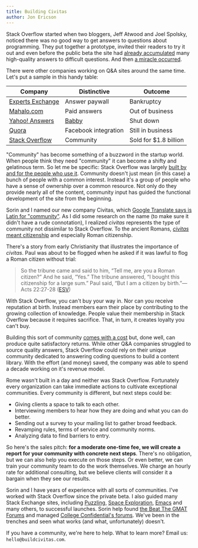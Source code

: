 ```yaml
---
title: Building Civitas
author: Jon Ericson
---
```


Stack Overflow started when two bloggers, Jeff Atwood and Joel
Spolsky, noticed there was no good way to get answers to questions
about programming. They put together a prototype, invited their
readers to try it out and even before the public beta the site had
[already
accumulated](https://web.archive.org/web/20080915103343/http://stackoverflow.com/)
many high-quality answers to difficult questions. And then [a miracle
occurred](https://stackoverflow.blog/2008/09/15/then-a-miracle-occurs-public-beta/).

There were other companies working on Q&amp;A sites around the same
time. Let's put a sample in this handy table:

Company | Distinctive | Outcome
------- | ----------- | -------
[Experts Exchange](https://en.wikipedia.org/wiki/Experts_Exchange) | Answer paywall | Bankruptcy
[Mahalo.com](https://en.wikipedia.org/wiki/Mahalo.com) | Paid answers | Out of business
[Yahoo! Answers](https://en.wikipedia.org/wiki/Yahoo!_Answers) | [Babby](https://knowyourmeme.com/memes/how-is-babby-formed) | Shut down
[Quora](https://en.wikipedia.org/wiki/Quora) | Facebook integration | Still in business
[Stack Overflow](https://en.wikipedia.org/wiki/Stack_Overflow) | Community | Sold for $1.8 billion

"Community" has become something of a buzzword in the startup
world. When people think they need "community" it can become a shifty
and gelatinous term. So let me be specific: Stack Overflow was largely
[built by and for the people who use
it](https://www.joelonsoftware.com/2008/09/15/stack-overflow-launches/). Community
doesn't just mean (in this case) a bunch of people with a common
interest. Instead it's a group of people who have a sense of ownership
over a common resource. Not only do they provide nearly all of the
content, community input has guided the functional development of the
site from the beginning.

Sorin and I named our new company Civitas, which [Google Translate
says is Latin for
"community"](https://translate.google.com/?sl=auto&tl=la&text=community%0A&op=translate). As
I did some research on the name (to make sure it didn't have a rude
connotation), I realized _civitas_ represents the type of community
not dissimilar to Stack Overflow. To the ancient Romans,
[_civitas_ meant citizenship](https://en.wikipedia.org/wiki/Civitas)
and especially Roman citizenship. 

There's a story from early Christianity that illustrates the importance
of _civitas_. Paul was about to be flogged when he asked if it was
lawful to flog a Roman citizen without trial:

> So the tribune came and said to him, “Tell me, are you a Roman
> citizen?” And he said, “Yes.” The tribune answered, “I bought
> this citizenship for a large sum.” Paul said, “But I am a citizen by
> birth.”&mdash;Acts 22:27-28 ([ESV](https://www.esv.org/Acts+22/))

With Stack Overflow, you can't buy your way in. Nor can you receive
reputation at birth. Instead members earn their place by contributing
to the growing collection of knowledge. People value their membership
in Stack Overflow because it requires sacrifice. That, in turn, it
creates loyalty you can't buy.

Building this sort of community [comes with a
cost](https://jlericson.com/2021/03/23/2021_CMX_report.html) but, done
well, can produce quite satisfactory returns. While other Q&amp;A
companies struggled to source quality answers, Stack Overflow could
rely on their unique community dedicated to answering coding questions
to build a content library. With the effort (and money) saved, the
company was able to spend a decade working on it's revenue model. 

Rome wasn't built in a day and neither was Stack Overflow. Fortunately
every organization can take immediate actions to cultivate exceptional
communities. Every community is different, but next steps could be:

* Giving clients a space to talk to each other.
* Interviewing members to hear how they are doing and what you can do better.
* Sending out a survey to your mailing list to gather broad feedback.
* Revamping rules, terms of service and community norms.
* Analyzing data to find barriers to entry.

So here's the sales pitch: **for a moderate one-time fee, we will
create a report for your community with concrete next steps**. There's
no obligation, but we can also help you execute on those steps. Or even
better, we can train your community team to do the work themselves. We
charge an hourly rate for additional consulting, but we believe
clients will consider it a bargain when they see our results.

Sorin and I have years of experience with all sorts of
communities. I've worked with Stack Overflow since the private beta. I
also guided many Stack Exchange sites, including
[Puzzling](https://puzzling.stackexchange.com/), [Space
Exploration](https://space.stackexchange.com/),
[Emacs](https://emacs.stackexchange.com/users/2/jon-ericson) and many
others, to successful launches. Sorin help found [the Beat The GMAT
Forums](https://www.beatthegmat.com/forums) and managed [College
Confidential's forums](https://www.collegeconfidential.com/). We've
been in the trenches and seen what works (and what, unfortunately)
doesn't.

If you have a community, we're here to help. What to learn more? Email
us: `hello@buildcivitas.com`.

<!--
"Community" has become something of a buzzword in the startup
world. I've talked with people who are hiring community managers or
beginning to engage with online communities. The pandemic accelerated
the trend, of course. It's an exciting time to be in this new and
growing field.

It's also a delicate time. Trends come and go on a whim so nothing
says "community" will still be important and desirable in coming
years. Which would be fine if this sort of engagement were just a
flash in the pan. It's not. It's at least as old as civilization
itself. We're just learning to apply the concept of community to
modern technology.

Sorin and I decided to name our online community consulting business
"Civitas" after the ancient Roman term for citizenship. We believe
giving people a sense of belonging is one of the best investments an
organization can make. If it was powerful enough to propel a
city-state into a vast empire, imagine what community can do for you!

Maybe that sounds too grandiose. 
-->
<!--Sorin and I decided to start a consulting business after watching
organizations struggle to effectively engage with online
communities. This shouldn't be a surprise! Companies specialize in
their main line of business and community management is a fairly new
field. Unfortunately learning to interact with an online community
often involves missteps and lost opportunities.

For instance, a company might try to drum up business by posting on
forums. That can result in a high return on investment if other
members of the forum become fans and promote your product or service
on your behalf. The strategy is sometimes called [community
marketing](https://en.wikipedia.org/wiki/Community_marketing) and it's
incredibly effective. Or rather, it can be if done right.

Probably the easiest (and least harmful) to go wrong is pulling a
["How do you do, fellow
kids?"](https://www.theverge.com/2017/7/13/15966094/30-rock-buscemi-how-do-you-do-fellow-kids-meme-kill-it-please). Trying
to fit in, when you really don't, comes off as mockable. As long as
you've brought your sense of humor, you should be fine.

Unfortunately, people compound their problems by going for the hard
sell. A math tutor might step up to help solve a homework problem, but
stop short of a complete answer with a link to their website. No they
shouldn't give their services away for free, but think about what
other people see. Instead of giving freely to the community, they've
proven they care more about making a buck than making a difference. A
better approach is to solve the entire homework problem (make a
difference) and only occasionally offer tutoring services.

That's just one example of how we can diagnose and help fix problems
in a community strategy. Sorin and I have decades of experience
working with online communities. We can help build a strategy for
working with communities and train others to implement it.
-->
